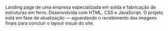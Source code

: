 Landing page de uma empresa especializada em solda e fabricação de estruturas em ferro.
Desenvolvida com HTML, CSS e JavaScript.
O projeto está em fase de atualização — aguardando o recebimento das imagens finais para concluir o layout visual do site.

